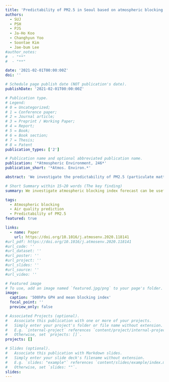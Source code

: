 ```yaml
---
title: 'Predictability of PM2.5 in Seoul based on atmospheric blocking forecasts using the NCEP global forecast system'
authors:
  - SUJ
  - PSH
  - PJS
  - Ja-Ho Koo
  - Changhyun Yoo
  - Soontae Kim
  - Jae-bum Lee
#author_notes:
#  - "**"
#  - "**"

date: '2021-02-01T00:00:00Z'
doi: ''

# Schedule page publish date (NOT publication's date).
publishDate: '2021-02-01T00:00:00Z'

# Publication type.
# Legend: 
# 0 = Uncategorized; 
# 1 = Conference paper; 
# 2 = Journal article;
# 3 = Preprint / Working Paper; 
# 4 = Report; 
# 5 = Book; 
# 6 = Book section;
# 7 = Thesis; 
# 8 = Patent
publication_types: ['2']

# Publication name and optional abbreviated publication name.
publication: '*Atmospheric Environment, 246*'
publication_short: '*Atmos. Environ.*'

abstract: 'We investigate the predictability of PM2.5 (particulate matter with diameters 2.5 μm) concentration in Seoul using atmospheric blocking forecasts during four winter seasons (December, January, and February) of 2015–2019. Atmospheric blocking is predicted using the National Centers for Environmental Prediction (NCEP) Global Forecast System (GFS), and PM2.5 concentration in Seoul of the same period are obtained from the surface measurements of the National Institute of Environmental Research (NIER). We define blocking indices using two methods: the anomaly method and the gradient method. Correlation analysis establishes the relationship between the blocking and PM2.5 concentrations in Seoul. The result based on the anomaly method exhibits strong positive and negative correlation coefficients respectively over the East Sea and Japan and the vicinity of Lake Baikal. The correlation coefficient from the blocking index of the gradient method reveals a similar pattern, and the maximum values are found within the longitude range of 130–150°E Building on the relationship between PM2.5 in Seoul and the blocking index, we perform PM2.5 prediction using the GFS forecast of the atmospheric blocking index. The prediction shows reliable performance at least up to a five-day forecast. This atmospheric blocking based dynamical and statistical PM2.5 prediction can be a useful tool for mid-range PM2.5 forecast.'

# Short Summary within 15~20 words (The key finding)
summary: We investigate atmospheric blocking index forecast can be useful for mid-range PM2.5 predictability in Seoul

tags:
  - Atmospheric blocking
  - Air quality prediction
  - Predictability of PM2.5
featured: true

links:
  - name: Paper
    url: https://doi.org/10.1016/j.atmosenv.2020.118141
#url_pdf: https://doi.org/10.1016/j.atmosenv.2020.118141
#url_code: ''
#url_dataset: ''
#url_poster: ''
#url_project: ''
#url_slides: ''
#url_source: ''
#url_video: ''

# Featured image
# To use, add an image named `featured.jpg/png` to your page's folder.
image:
  caption: '500hPa GPH and mean blocking index'
  focal_point: ''
  preview_only: false

# Associated Projects (optional).
#   Associate this publication with one or more of your projects.
#   Simply enter your project's folder or file name without extension.
#   E.g. `internal-project` references `content/project/internal-project/index.md`.
#   Otherwise, set `projects: []`.
projects: []

# Slides (optional).
#   Associate this publication with Markdown slides.
#   Simply enter your slide deck's filename without extension.
#   E.g. `slides: "example"` references `content/slides/example/index.md`.
#   Otherwise, set `slides: ""`.
slides:
---
```

